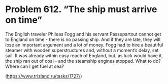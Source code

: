 # Problem 612. “The ship must arrive on time”

The English traveler Phileas Fogg and his servant Passepartout cannot get to England on time - there is no passing ship. And if they are late, they will lose an important argument and a lot of money. Fogg had to hire a beautiful steamer with wooden superstructures and, without a moment’s delay, set sail. It was already within easy reach of England, but, as luck would have it, the ship ran out of coal - and the steamship engines stopped. What to do? Where can I get fuel at sea?

(https://www.trizland.ru/tasks/1727/)